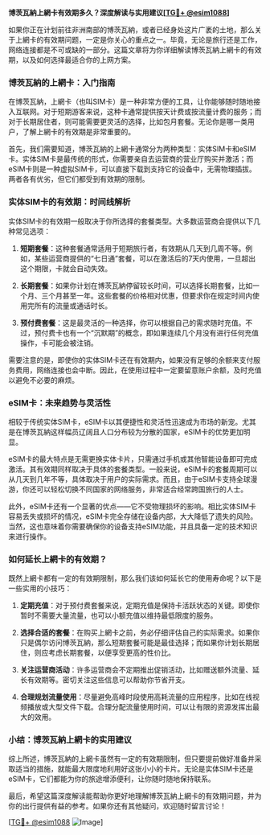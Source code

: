 **博茨瓦納上網卡有效期多久？深度解读与实用建议[[TG💪+ @esim1088](https://t.me/s/esim1088)]**

如果你正在计划前往非洲南部的博茨瓦納，或者已经身处这片广袤的土地，那么关于上網卡的有效期问题，一定是你关心的重点之一。毕竟，无论是旅行还是工作，网络连接都是不可或缺的一部分。这篇文章将为你详细解读博茨瓦納上網卡的有效期，以及如何选择最适合你的上网方案。

### 博茨瓦納的上網卡：入门指南

在博茨瓦納，上網卡（也叫SIM卡）是一种非常方便的工具，让你能够随时随地接入互联网。对于短期游客来说，这种卡通常提供按天计费或按流量计费的服务；而对于长期居住者，则可能需要更灵活的选择，比如包月套餐。无论你是哪一类用户，了解上網卡的有效期是非常重要的。

首先，我们需要知道，博茨瓦納的上網卡通常分为两种类型：实体SIM卡和eSIM卡。实体SIM卡是最传统的形式，你需要亲自去运营商的营业厅购买并激活；而eSIM卡则是一种虚拟SIM卡，可以直接下载到支持它的设备中，无需物理插拔。两者各有优劣，但它们都受到有效期的限制。

### 实体SIM卡的有效期：时间线解析

实体SIM卡的有效期一般取决于你所选择的套餐类型。大多数运营商会提供以下几种常见选项：

1. **短期套餐**：这种套餐通常适用于短期旅行者，有效期从几天到几周不等。例如，某些运营商提供的“七日通”套餐，可以在激活后的7天内使用，一旦超出这个期限，卡就会自动失效。
   
2. **长期套餐**：如果你计划在博茨瓦納停留较长时间，可以选择长期套餐，比如一个月、三个月甚至一年。这些套餐的价格相对优惠，但要求你在规定时间内使用完所有的流量或通话时长。

3. **预付费套餐**：这是最灵活的一种选择，你可以根据自己的需求随时充值。不过，预付费卡也有一个“沉默期”的概念，即如果连续几个月没有进行任何充值操作，卡可能会被注销。

需要注意的是，即使你的实体SIM卡还在有效期内，如果没有足够的余额来支付服务费用，网络连接也会中断。因此，在使用过程中一定要留意账户余额，及时充值以避免不必要的麻烦。

### eSIM卡：未来趋势与灵活性

相较于传统实体SIM卡，eSIM卡以其便捷性和灵活性迅速成为市场的新宠。尤其是在博茨瓦納这样幅员辽阔且人口分布较为分散的国家，eSIM卡的优势更加明显。

eSIM卡的最大特点是无需更换实体卡片，只需通过手机或其他智能设备即可完成激活。其有效期同样取决于具体的套餐类型。一般来说，eSIM卡的套餐周期可以从几天到几年不等，具体取决于用户的实际需求。而且，由于eSIM卡支持全球漫游，你还可以轻松切换不同国家的网络服务，非常适合经常跨国旅行的人士。

此外，eSIM卡还有一个显著的优点——它不受物理损坏的影响。相比实体SIM卡容易丢失或损坏的情况，eSIM卡完全存储在设备内部，大大降低了遗失的风险。当然，这也意味着你需要确保你的设备支持eSIM功能，并且具备一定的技术知识来进行操作。

### 如何延长上網卡的有效期？

既然上網卡都有一定的有效期限制，那么我们该如何延长它的使用寿命呢？以下是一些实用的小技巧：

1. **定期充值**：对于预付费套餐来说，定期充值是保持卡活跃状态的关键。即使你暂时不需要大量流量，也可以小额充值以维持最低限度的服务。

2. **选择合适的套餐**：在购买上網卡之前，务必仔细评估自己的实际需求。如果你只是偶尔访问博茨瓦納，那么短期套餐可能是最佳选择；而如果你计划长期居住，则应考虑长期套餐，以便享受更高的性价比。

3. **关注运营商活动**：许多运营商会不定期推出促销活动，比如赠送额外流量、延长有效期等。密切关注这些信息可以帮助你节省开支。

4. **合理规划流量使用**：尽量避免高峰时段使用高耗流量的应用程序，比如在线视频播放或大型文件下载。合理分配流量使用时间，可以让有限的资源发挥出最大的效用。

### 小结：博茨瓦納上網卡的实用建议

综上所述，博茨瓦納的上網卡虽然有一定的有效期限制，但只要提前做好准备并采取适当的措施，就能最大限度地利用好这张小小的卡片。无论是实体SIM卡还是eSIM卡，它们都能为你的旅途增添便利，让你随时随地保持联系。

最后，希望这篇深度解读能帮助你更好地理解博茨瓦納上網卡的有效期问题，并为你的出行提供有益的参考。如果你还有其他疑问，欢迎随时留言讨论！

[[TG💪+ @esim1088](https://t.me/s/esim1088) ![Image](https://i.postimg.cc/4NQfJmqS/Snipaste-2025-05-13-00-14-12.png)]